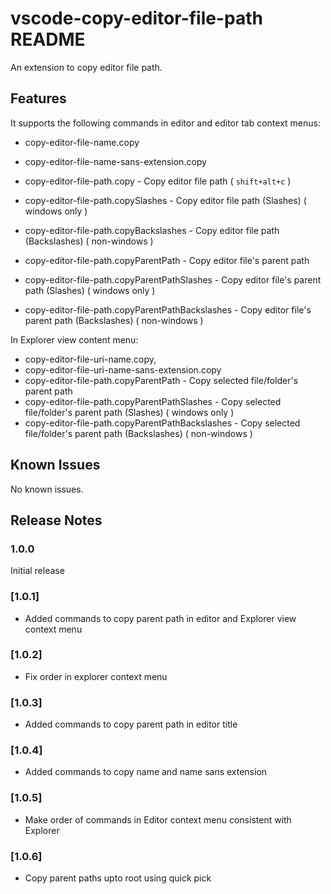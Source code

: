 # vscode-copy-editor-file-path README

An extension to copy editor file path.

## Features

It supports the following commands in editor and editor tab context menus:

- copy-editor-file-name.copy
- copy-editor-file-name-sans-extension.copy

- copy-editor-file-path.copy                      - Copy editor file path ( ```shift+alt+c``` )
- copy-editor-file-path.copySlashes               - Copy editor file path (Slashes)     ( windows only )
- copy-editor-file-path.copyBackslashes           - Copy editor file path (Backslashes) ( non-windows )

- copy-editor-file-path.copyParentPath            - Copy editor file's parent path
- copy-editor-file-path.copyParentPathSlashes     - Copy editor file's parent path (Slashes)     ( windows only )
- copy-editor-file-path.copyParentPathBackslashes - Copy editor file's parent path (Backslashes) ( non-windows )

In Explorer view content menu:

- copy-editor-file-uri-name.copy,
- copy-editor-file-uri-name-sans-extension.copy
- copy-editor-file-path.copyParentPath            - Copy selected file/folder's parent path
- copy-editor-file-path.copyParentPathSlashes     - Copy selected file/folder's parent path (Slashes)     ( windows only )
- copy-editor-file-path.copyParentPathBackslashes - Copy selected file/folder's parent path (Backslashes) ( non-windows )

## Known Issues

No known issues.

## Release Notes

### 1.0.0

Initial release

### [1.0.1]

- Added commands to copy parent path in editor and Explorer view context menu

### [1.0.2]

- Fix order in explorer context menu

### [1.0.3]

- Added commands to copy parent path in editor title

### [1.0.4]

- Added commands to copy name and name sans extension

### [1.0.5]

- Make order of commands in Editor context menu consistent with Explorer

### [1.0.6]

- Copy parent paths upto root using quick pick
